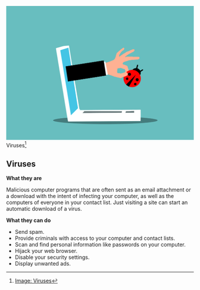 ![Viruses](../img/virus.png)
Viruses[^virusesimg]

## Viruses

**What they are**

Malicious computer programs that are often sent as an email attachment or a download with the intent of infecting your computer, as well as the computers of everyone in your contact list. Just visiting a site can start an automatic download of a virus.

**What they can do**

- Send spam.
- Provide criminals with access to your computer and contact lists.
- Scan and find personal information like passwords on your computer.
- Hijack your web browser.
- Disable your security settings.
- Display unwanted ads.

[^virusesimg]: [Image: Viruses](https://pixabay.com/vectors/bug-antivirus-laptop-virus-alert-6844832/)